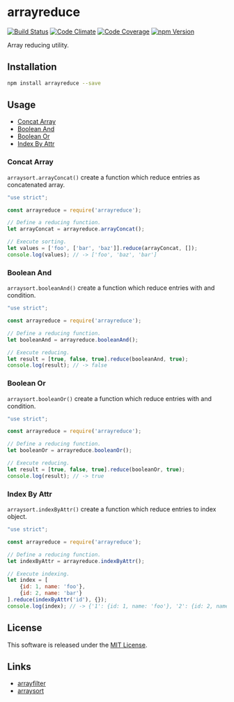 arrayreduce
==========

<!---
This file is generated by ape-tmpl. Do not update manually.
--->

<!-- Badge Start -->
<a name="badges"></a>

[![Build Status][bd_travis_shield_url]][bd_travis_url]
[![Code Climate][bd_codeclimate_shield_url]][bd_codeclimate_url]
[![Code Coverage][bd_codeclimate_coverage_shield_url]][bd_codeclimate_url]
[![npm Version][bd_npm_shield_url]][bd_npm_url]

[bd_repo_url]: https://github.com/okunishinishi/node-arrayreduce
[bd_travis_url]: http://travis-ci.org/okunishinishi/node-arrayreduce
[bd_travis_shield_url]: http://img.shields.io/travis/okunishinishi/node-arrayreduce.svg?style=flat
[bd_license_url]: https://github.com/okunishinishi/node-arrayreduce/blob/master/LICENSE
[bd_codeclimate_url]: http://codeclimate.com/github/okunishinishi/node-arrayreduce
[bd_codeclimate_shield_url]: http://img.shields.io/codeclimate/github/okunishinishi/node-arrayreduce.svg?style=flat
[bd_codeclimate_coverage_shield_url]: http://img.shields.io/codeclimate/coverage/github/okunishinishi/node-arrayreduce.svg?style=flat
[bd_gemnasium_url]: https://gemnasium.com/okunishinishi/node-arrayreduce
[bd_gemnasium_shield_url]: https://gemnasium.com/okunishinishi/node-arrayreduce.svg
[bd_npm_url]: http://www.npmjs.org/package/arrayreduce
[bd_npm_shield_url]: http://img.shields.io/npm/v/arrayreduce.svg?style=flat
[bd_bower_badge_url]: https://img.shields.io/bower/v/arrayreduce.svg?style=flat

<!-- Badge End -->


<!-- Description Start -->
<a name="description"></a>

Array reducing utility.

<!-- Description End -->




<!-- Sections Start -->
<a name="sections"></a>

<!-- Section from "doc/guides/01.Installation.md.hbs" Start -->

<a name="section-doc-guides-01-installation-md"></a>
Installation
-----

```bash
npm install arrayreduce --save
```


<!-- Section from "doc/guides/01.Installation.md.hbs" End -->

<!-- Section from "doc/guides/02.Usage.md.hbs" Start -->

<a name="section-doc-guides-02-usage-md"></a>
Usage
-------


+ [Concat Array](#concat-array)
+ [Boolean And](#boolean-and)
+ [Boolean Or](#boolean-or)
+ [Index By Attr](#index-by-attr)

### Concat Array

`arraysort.arrayConcat()` create a function which reduce entries as concatenated array.

```javascript
"use strict";

const arrayreduce = require('arrayreduce');

// Define a reducing function.
let arrayConcat = arrayreduce.arrayConcat();

// Execute sorting.
let values = ['foo', ['bar', 'baz']].reduce(arrayConcat, []);
console.log(values); // -> ['foo', 'baz', 'bar']

```

### Boolean And

`arraysort.booleanAnd()` create a function which reduce entries with and condition.

```javascript
"use strict";

const arrayreduce = require('arrayreduce');

// Define a reducing function.
let booleanAnd = arrayreduce.booleanAnd();

// Execute reducing.
let result = [true, false, true].reduce(booleanAnd, true);
console.log(result); // -> false

```

### Boolean Or

`arraysort.booleanOr()` create a function which reduce entries with and condition.

```javascript
"use strict";

const arrayreduce = require('arrayreduce');

// Define a reducing function.
let booleanOr = arrayreduce.booleanOr();

// Execute reducing.
let result = [true, false, true].reduce(booleanOr, true);
console.log(result); // -> true

```

### Index By Attr

`arraysort.indexByAttr()` create a function which reduce entries to index object.

```javascript
"use strict";

const arrayreduce = require('arrayreduce');

// Define a reducing function.
let indexByAttr = arrayreduce.indexByAttr();

// Execute indexing.
let index = [
    {id: 1, name: 'foo'},
    {id: 2, name: 'bar'}
].reduce(indexByAttr('id'), {});
console.log(index); // -> {'1': {id: 1, name: 'foo'}, '2': {id: 2, name: 'bar'}}

```

<!-- Section from "doc/guides/02.Usage.md.hbs" End -->


<!-- Sections Start -->


<!-- LICENSE Start -->
<a name="license"></a>

License
-------
This software is released under the [MIT License](https://github.com/okunishinishi/node-arrayreduce/blob/master/LICENSE).

<!-- LICENSE End -->


<!-- Links Start -->
<a name="links"></a>

Links
------

+ [arrayfilter](https://github.com/okunishinishi/node-arrayfilter)
+ [arraysort](https://github.com/okunishinishi/node-arraysort)

<!-- Links End -->
